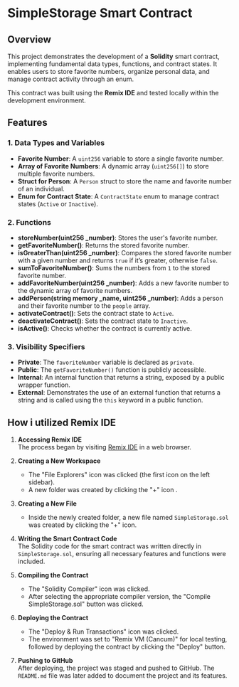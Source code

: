 # SimpleStorage Smart Contract

## Overview

This project demonstrates the development of a **Solidity** smart contract, implementing fundamental data types, functions, and contract states.
It enables users to store favorite numbers, organize personal data, and manage contract activity through an enum.

This contract was built using the **Remix IDE** and tested locally within the development environment.

## Features

### 1. Data Types and Variables
- **Favorite Number**: A `uint256` variable to store a single favorite number.
- **Array of Favorite Numbers**: A dynamic array (`uint256[]`) to store multiple favorite numbers.
- **Struct for Person**: A `Person` struct to store the name and favorite number of an individual.
- **Enum for Contract State**: A `ContractState` enum to manage contract states (`Active` or `Inactive`).

### 2. Functions
- **storeNumber(uint256 _number)**: Stores the user's favorite number.
- **getFavoriteNumber()**: Returns the stored favorite number.
- **isGreaterThan(uint256 _number)**: Compares the stored favorite number with a given number and returns `true` if it’s greater, otherwise `false`.
- **sumToFavoriteNumber()**: Sums the numbers from `1` to the stored favorite number.
- **addFavoriteNumber(uint256 _number)**: Adds a new favorite number to the dynamic array of favorite numbers.
- **addPerson(string memory _name, uint256 _number)**: Adds a person and their favorite number to the `people` array.
- **activateContract()**: Sets the contract state to `Active`.
- **deactivateContract()**: Sets the contract state to `Inactive`.
- **isActive()**: Checks whether the contract is currently active.

### 3. Visibility Specifiers
- **Private**: The `favoriteNumber` variable is declared as `private`.
- **Public**: The `getFavoriteNumber()` function is publicly accessible.
- **Internal**: An internal function that returns a string, exposed by a public wrapper function.
- **External**: Demonstrates the use of an external function that returns a string and is called using the `this` keyword in a public function.

## How i utilized Remix IDE

1. **Accessing Remix IDE**  
   The process began by visiting [Remix IDE](https://remix.ethereum.org/) in a web browser.

2. **Creating a New Workspace**  
   - The "File Explorers" icon was clicked (the first icon on the left sidebar).
   - A new folder was created by clicking the "+" icon .
3. **Creating a New File**  
   - Inside the newly created folder, a new file named `SimpleStorage.sol` was created by clicking the "+" icon.

4. **Writing the Smart Contract Code**  
   The Solidity code for the smart contract was written directly in `SimpleStorage.sol`, ensuring all necessary features and functions were included.

5. **Compiling the Contract**  
   - The "Solidity Compiler" icon  was clicked.
   - After selecting the appropriate compiler version, the "Compile SimpleStorage.sol" button was clicked.

6. **Deploying the Contract**  
   - The "Deploy & Run Transactions" icon was clicked.
   - The environment was set to "Remix VM (Cancum)" for local testing, followed by deploying the contract by clicking the "Deploy" button.

7. **Pushing to GitHub**  
   After deploying, the project was staged and pushed to GitHub. The `README.md` file was later added to document the project and its features.
